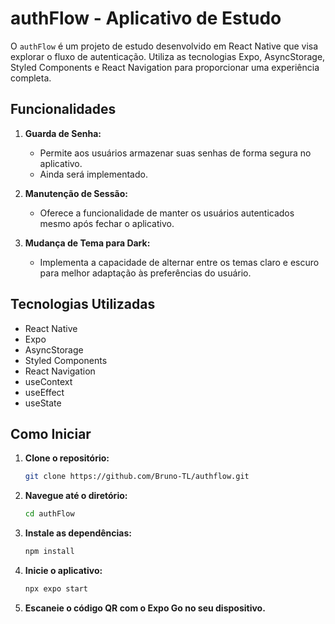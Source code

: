 # authFlow - Aplicativo de Estudo

O `authFlow` é um projeto de estudo desenvolvido em React Native que visa explorar o fluxo de autenticação. Utiliza as tecnologias Expo, AsyncStorage, Styled Components e React Navigation para proporcionar uma experiência completa.

## Funcionalidades

1. **Guarda de Senha:**
   - Permite aos usuários armazenar suas senhas de forma segura no aplicativo.
   - Ainda será implementado.

2. **Manutenção de Sessão:**
   - Oferece a funcionalidade de manter os usuários autenticados mesmo após fechar o aplicativo.

3. **Mudança de Tema para Dark:**
   - Implementa a capacidade de alternar entre os temas claro e escuro para melhor adaptação às preferências do usuário.

## Tecnologias Utilizadas

- React Native
- Expo
- AsyncStorage
- Styled Components
- React Navigation
- useContext
- useEffect
- useState

## Como Iniciar

1. **Clone o repositório:**
    ```bash
    git clone https://github.com/Bruno-TL/authflow.git
    ```

2. **Navegue até o diretório:**
    ```bash
    cd authFlow
    ```

3. **Instale as dependências:**
    ```bash
    npm install
    ```

4. **Inicie o aplicativo:**
    ```bash
    npx expo start
    ```

5. **Escaneie o código QR com o Expo Go no seu dispositivo.**

